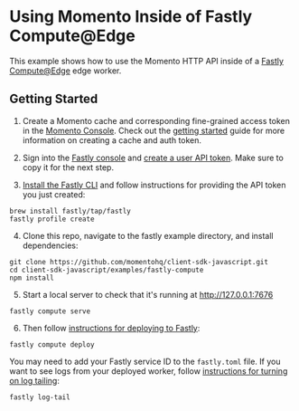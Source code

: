 # Using Momento Inside of Fastly Compute@Edge 

This example shows how to use the Momento HTTP API inside of a [Fastly Compute@Edge](https://www.fastly.com/products/edge-compute) edge worker.

## Getting Started

1. Create a Momento cache and corresponding fine-grained access token in the [Momento Console](https://console.gomomento.com/). Check out the [getting started](https://docs.momentohq.com/getting-started) guide for more information on creating a cache and auth token.

2. Sign into the [Fastly console](https://manage.fastly.com/account/company) and [create a user API token](https://docs.fastly.com/en/guides/using-api-tokens#creating-api-tokens). Make sure to copy it for the next step.

3. [Install the Fastly CLI](https://developer.fastly.com/learning/compute/#install-the-fastly-cli) and follow instructions for providing the API token you just created:
  ```
  brew install fastly/tap/fastly
  fastly profile create
  ```

4. Clone this repo, navigate to the fastly example directory, and install dependencies:
  ```
  git clone https://github.com/momentohq/client-sdk-javascript.git
  cd client-sdk-javascript/examples/fastly-compute
  npm install
  ```

5. Start a local server to check that it's running at http://127.0.0.1:7676 
  ```
  fastly compute serve
  ```

6. Then follow [instructions for deploying to Fastly](https://developer.fastly.com/learning/compute/#deploy-to-a-fastly-service):
  ```
  fastly compute deploy
  ```

  You may need to add your Fastly service ID to the `fastly.toml` file.
  If you want to see logs from your deployed worker, follow [instructions for turning on log tailing](https://developer.fastly.com/learning/compute/testing/#live-log-monitoring-in-your-console):
  ```
  fastly log-tail
  ```